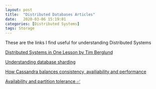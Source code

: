 ```yaml
---
layout: post
title:  "Distributed Databases Articles"
date:   2020-03-06 15:19:01 
categories: [Distributed Systems]
tags: Storage
---
```


These are the links I find useful for understanding Distributed Systems

[Distributed Systems in One Lesson by Tim Berglund](https://www.youtube.com/watch?v=Y6Ev8GIlbxc&t=1215s)

[Understanding database sharding](https://www.digitalocean.com/community/tutorials/understanding-database-sharding)  

[How Cassandra balances consistency, availiability and performance](https://www.datastax.com/blog/2019/05/how-apache-cassandratm-balances-consistency-availability-and-performance)  

[Availability and partition tolerance ✅](https://stackoverflow.com/questions/12346326/cap-theorem-availability-and-partition-tolerance)  

